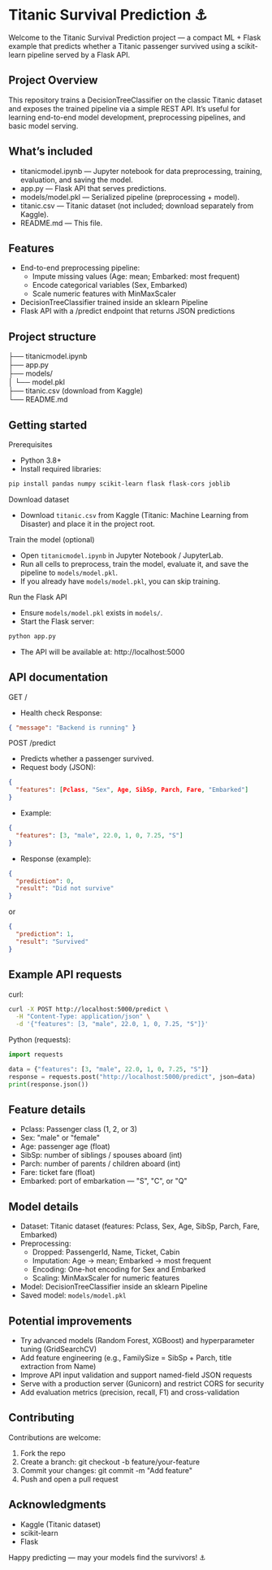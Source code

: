 # Titanic Survival Prediction ⚓

Welcome to the Titanic Survival Prediction project — a compact ML + Flask example that predicts whether a Titanic passenger survived using a scikit-learn pipeline served by a Flask API.

Project Overview
----------------
This repository trains a DecisionTreeClassifier on the classic Titanic dataset and exposes the trained pipeline via a simple REST API. It’s useful for learning end-to-end model development, preprocessing pipelines, and basic model serving.

What’s included
---------------
- titanicmodel.ipynb — Jupyter notebook for data preprocessing, training, evaluation, and saving the model.
- app.py — Flask API that serves predictions.
- models/model.pkl — Serialized pipeline (preprocessing + model).
- titanic.csv — Titanic dataset (not included; download separately from Kaggle).
- README.md — This file.

Features
--------
- End-to-end preprocessing pipeline:
  - Impute missing values (Age: mean; Embarked: most frequent)
  - Encode categorical variables (Sex, Embarked)
  - Scale numeric features with MinMaxScaler
- DecisionTreeClassifier trained inside an sklearn Pipeline
- Flask API with a /predict endpoint that returns JSON predictions

Project structure
-----------------
├── titanicmodel.ipynb  
├── app.py  
├── models/  
│   └── model.pkl  
├── titanic.csv (download from Kaggle)  
└── README.md

Getting started
---------------
Prerequisites
- Python 3.8+
- Install required libraries:
```bash
pip install pandas numpy scikit-learn flask flask-cors joblib
```

Download dataset
- Download `titanic.csv` from Kaggle (Titanic: Machine Learning from Disaster) and place it in the project root.

Train the model (optional)
- Open `titanicmodel.ipynb` in Jupyter Notebook / JupyterLab.
- Run all cells to preprocess, train the model, evaluate it, and save the pipeline to `models/model.pkl`.
- If you already have `models/model.pkl`, you can skip training.

Run the Flask API
- Ensure `models/model.pkl` exists in `models/`.
- Start the Flask server:
```bash
python app.py
```
- The API will be available at: http://localhost:5000

API documentation
-----------------
GET /
- Health check
Response:
```json
{ "message": "Backend is running" }
```

POST /predict
- Predicts whether a passenger survived.
- Request body (JSON):
```json
{
  "features": [Pclass, "Sex", Age, SibSp, Parch, Fare, "Embarked"]
}
```
- Example:
```json
{
  "features": [3, "male", 22.0, 1, 0, 7.25, "S"]
}
```
- Response (example):
```json
{
  "prediction": 0,
  "result": "Did not survive"
}
```
or
```json
{
  "prediction": 1,
  "result": "Survived"
}
```

Example API requests
--------------------
curl:
```bash
curl -X POST http://localhost:5000/predict \
  -H "Content-Type: application/json" \
  -d '{"features": [3, "male", 22.0, 1, 0, 7.25, "S"]}'
```

Python (requests):
```python
import requests

data = {"features": [3, "male", 22.0, 1, 0, 7.25, "S"]}
response = requests.post("http://localhost:5000/predict", json=data)
print(response.json())
```

Feature details
---------------
- Pclass: Passenger class (1, 2, or 3)
- Sex: "male" or "female"
- Age: passenger age (float)
- SibSp: number of siblings / spouses aboard (int)
- Parch: number of parents / children aboard (int)
- Fare: ticket fare (float)
- Embarked: port of embarkation — "S", "C", or "Q"

Model details
-------------
- Dataset: Titanic dataset (features: Pclass, Sex, Age, SibSp, Parch, Fare, Embarked)
- Preprocessing:
  - Dropped: PassengerId, Name, Ticket, Cabin
  - Imputation: Age → mean; Embarked → most frequent
  - Encoding: One-hot encoding for Sex and Embarked
  - Scaling: MinMaxScaler for numeric features
- Model: DecisionTreeClassifier inside an sklearn Pipeline
- Saved model: `models/model.pkl`

Potential improvements
----------------------
- Try advanced models (Random Forest, XGBoost) and hyperparameter tuning (GridSearchCV)
- Add feature engineering (e.g., FamilySize = SibSp + Parch, title extraction from Name)
- Improve API input validation and support named-field JSON requests
- Serve with a production server (Gunicorn) and restrict CORS for security
- Add evaluation metrics (precision, recall, F1) and cross-validation

Contributing
------------
Contributions are welcome:
1. Fork the repo
2. Create a branch: git checkout -b feature/your-feature
3. Commit your changes: git commit -m "Add feature"
4. Push and open a pull request


Acknowledgments
---------------
- Kaggle (Titanic dataset)
- scikit-learn
- Flask

Happy predicting — may your models find the survivors! ⚓
